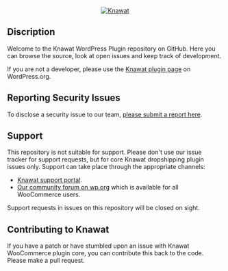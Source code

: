 <p align="center"><a href="https://knawat.com/"><img src="https://knawat.com/wp-content/uploads/2017/10/253_77.png" alt="Knawat"></a></p>

## Discription
Welcome to the Knawat WordPress Plugin repository on GitHub. Here you can browse the source, look at open issues and keep track of development. 

If you are not a developer, please use the [Knawat plugin page](https://wordpress.org/plugins/dropshipping-woocommerce/) on WordPress.org.

## Reporting Security Issues
To disclose a security issue to our team, [please submit a report here](https://knawat.com/contact/).

## Support
This repository is not suitable for support. Please don't use our issue tracker for support requests, but for core Knawat dropshipping plugin issues only. Support can take place through the appropriate channels:

* [Knawat support portal](https://help.knawat.com/hc/en-us/requests/new/).
* [Our community forum on wp.org](https://wordpress.org/support/plugin/dropshipping-woocommerce/) which is available for all WooCommerce users.

Support requests in issues on this repository will be closed on sight.

## Contributing to Knawat
If you have a patch or have stumbled upon an issue with Knawat WooCommerce plugin core, you can contribute this back to the code. Please make a pull request.

